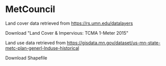 # MetCouncil

Land cover data retrieved from https://rs.umn.edu/datalayers

Download "Land Cover & Impervious: TCMA 1-Meter 2015"


Land use data retrieved from https://gisdata.mn.gov/dataset/us-mn-state-metc-plan-generl-lnduse-historical

Download Shapefile
